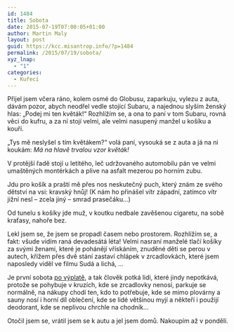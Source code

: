 ```yaml
---
id: 1484
title: Sobota
date: 2015-07-19T07:00:05+01:00
author: Martin Maly
layout: post
guid: https://kcc.misantrop.info/?p=1484
permalink: /2015/07/19/sobota/
xyz_lnap:
  - "1"
categories:
  - Kuřecí
---
```

Přijel jsem včera ráno, kolem osmé do Globusu, zaparkuju, vylezu z auta, dávám pozor, abych neodřel vedle stojící Subaru, a najednou slyším ženský hlas: &#8222;Podej mi ten květák!&#8220; Rozhlížím se, a ona to paní v tom Subaru, rovná věci do kufru, a za ní stojí velmi, ale velmi nasupený manžel u košíku a kouří.

&#8222;Tys mě neslyšel s tím květákem?&#8220; volá paní, vysouká se z auta a já na ni koukám: _Má na hlavě trvalou vzor květák!_

V protější řadě stojí u letitého, leč udržovaného automobilu pán ve velmi umaštěných montérkách a plive na asfalt mezerou po horním zubu.

Jdu pro košík a praští mě přes nos neskutečný puch, který znám ze svého dětství na vsi: kravský hnůj! (K nám ho přinášel vítr západní, zatímco vítr jižní nesl &#8211; zcela jiný &#8211; smrad prasečáku&#8230;)

Od tunelu s košíky jde muž, v koutku nedbale zavěšenou cigaretu, na sobě kraťasy, nahoře bez.

Lekl jsem se, že jsem se propadl časem nebo prostorem. Rozhlížím se, a fakt: všude vidím raná devadesátá léta! Velmi nasraní manželé tlačí košíky za svými ženami, které je pohánějí vřískáním, znuděné děti se perou v autech, křížem přes dvě stání zastaví chlápek v zrcadlovkách, které jsem naposledy viděl ve filmu Sudá a lichá, &#8230;

Je první sobota [po výplatě](https://kcc.misantrop.info/2014/09/16/desateho/), a tak člověk potká lidi, které jindy nepotkává, protože se pohybuje v kruzích, kde se zrcadlovky nenosí, parkuje se normálně, na nákupy chodí ten, kdo to potřebuje, kde se mimo plovárny a sauny nosí i horní díl oblečení, kde se lidé většinou myjí a někteří i použijí deodorant, kde se neplivou chrchle na chodník&#8230;

Otočil jsem se, vrátil jsem se k autu a jel jsem domů. Nakoupím až v pondělí.